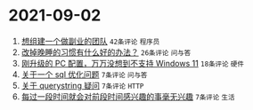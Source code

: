 # 2021-09-02

1. [想组建一个做副业的团队](https://www.v2ex.com/t/799366) `42条评论` `程序员`
1. [改掉晚睡的习惯有什么好的办法？](https://www.v2ex.com/t/799370) `26条评论` `问与答`
1. [刚升级的 PC 配置，万万没想到不支持 Windows 11](https://www.v2ex.com/t/799367) `18条评论` `硬件`
1. [关于一个 sql 优化问题](https://www.v2ex.com/t/799378) `7条评论` `问与答`
1. [关于 querystring 疑问](https://www.v2ex.com/t/799376) `7条评论` `HTTP`
1. [每过一段时间就会对前段时间感兴趣的事毫无兴趣](https://www.v2ex.com/t/799364) `7条评论` `生活`
